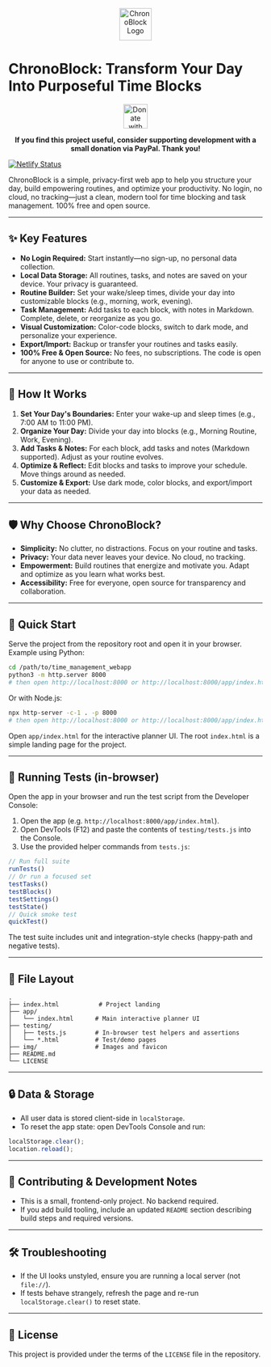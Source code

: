 
<p align="center">
	<img src="./img/favicon.png" alt="ChronoBlock Logo" width="64" height="64" />
</p>

# ChronoBlock: Transform Your Day Into Purposeful Time Blocks

<p align="center">
	<a href="https://www.paypal.com/ncp/payment/KCPSV3QU7342C" target="_blank" rel="noopener noreferrer">
		<img src="https://lavendercottagecattery.co.uk/wp-content/uploads/2022/10/CITYPNG.COMDownload-PayPal-Yellow-Payment-Button-PNG-2100x770-2.png" alt="Donate with PayPal" style="height:48px;">
	</a>
</p>

<p align="center"><b>If you find this project useful, consider supporting development with a small donation via PayPal. Thank you!</b></p>

[![Netlify Status](https://api.netlify.com/api/v1/badges/029addff-0c26-43a4-a524-c60fbbdc4a4f/deploy-status)](https://app.netlify.com/projects/timemana/deploys)

ChronoBlock is a simple, privacy-first web app to help you structure your day, build empowering routines, and optimize your productivity. No login, no cloud, no tracking—just a clean, modern tool for time blocking and task management. 100% free and open source.


---

## ✨ Key Features

- **No Login Required:** Start instantly—no sign-up, no personal data collection.
- **Local Data Storage:** All routines, tasks, and notes are saved on your device. Your privacy is guaranteed.
- **Routine Builder:** Set your wake/sleep times, divide your day into customizable blocks (e.g., morning, work, evening).
- **Task Management:** Add tasks to each block, with notes in Markdown. Complete, delete, or reorganize as you go.
- **Visual Customization:** Color-code blocks, switch to dark mode, and personalize your experience.
- **Export/Import:** Backup or transfer your routines and tasks easily.
- **100% Free & Open Source:** No fees, no subscriptions. The code is open for anyone to use or contribute to.


---

## 🚀 How It Works

1. **Set Your Day's Boundaries:** Enter your wake-up and sleep times (e.g., 7:00 AM to 11:00 PM).
2. **Organize Your Day:** Divide your day into blocks (e.g., Morning Routine, Work, Evening).
3. **Add Tasks & Notes:** For each block, add tasks and notes (Markdown supported). Adjust as your routine evolves.
4. **Optimize & Reflect:** Edit blocks and tasks to improve your schedule. Move things around as needed.
5. **Customize & Export:** Use dark mode, color blocks, and export/import your data as needed.


---

## 🛡️ Why Choose ChronoBlock?

- **Simplicity:** No clutter, no distractions. Focus on your routine and tasks.
- **Privacy:** Your data never leaves your device. No cloud, no tracking.
- **Empowerment:** Build routines that energize and motivate you. Adapt and optimize as you learn what works best.
- **Accessibility:** Free for everyone, open source for transparency and collaboration.


---

## 🏁 Quick Start

Serve the project from the repository root and open it in your browser. Example using Python:

```bash
cd /path/to/time_management_webapp
python3 -m http.server 8000
# then open http://localhost:8000 or http://localhost:8000/app/index.html
```

Or with Node.js:

```bash
npx http-server -c-1 . -p 8000
# then open http://localhost:8000 or http://localhost:8000/app/index.html
```

Open `app/index.html` for the interactive planner UI. The root `index.html` is a simple landing page for the project.


---

## 🧪 Running Tests (in-browser)

Open the app in your browser and run the test script from the Developer Console:

1. Open the app (e.g. `http://localhost:8000/app/index.html`).
2. Open DevTools (F12) and paste the contents of `testing/tests.js` into the Console.
3. Use the provided helper commands from `tests.js`:

```javascript
// Run full suite
runTests()
// Or run a focused set
testTasks()
testBlocks()
testSettings()
testState()
// Quick smoke test
quickTest()
```

The test suite includes unit and integration-style checks (happy-path and negative tests).


---

## 📁 File Layout

```
.
├── index.html           # Project landing
├── app/
│   └── index.html      # Main interactive planner UI
├── testing/
│   ├── tests.js        # In-browser test helpers and assertions
│   └── *.html          # Test/demo pages
├── img/                # Images and favicon
├── README.md
└── LICENSE
```


---

## 🔒 Data & Storage

- All user data is stored client-side in `localStorage`.
- To reset the app state: open DevTools Console and run:

```javascript
localStorage.clear();
location.reload();
```


---

## 🤝 Contributing & Development Notes

- This is a small, frontend-only project. No backend required.
- If you add build tooling, include an updated `README` section describing build steps and required versions.


---

## 🛠️ Troubleshooting

- If the UI looks unstyled, ensure you are running a local server (not `file://`).
- If tests behave strangely, refresh the page and re-run `localStorage.clear()` to reset state.

---

## 📄 License

This project is provided under the terms of the `LICENSE` file in the repository.
